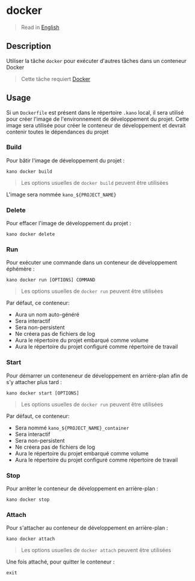 # docker

> Read in [English](/docs/en/tasks/docker.md)

## Description

Utiliser la tâche `docker` pour exécuter d'autres tâches dans un conteneur Docker

> Cette tâche requiert [Docker](https://github.com/docker)

## Usage

Si un `Dockerfile` est présent dans le répertoire `.kano` local, il sera utilisé pour créer
l'image de l'environnement de développement du projet. Cette image sera utilisée pour créer le
conteneur de développement et devrait contenir toutes le dépendances du projet

### Build

Pour bâtir l'image de développement du projet :

```shell
kano docker build
```

> Les options usuelles de `docker build` peuvent être utilisées

L'image sera nommée `kano_${PROJECT_NAME}`

### Delete

Pour effacer l'image de développement du projet :

```shell
kano docker delete
```

### Run

Pour exécuter une commande dans un conteneur de développement éphémère :

```shell
kano docker run [OPTIONS] COMMAND
```

> Les options usuelles de `docker run` peuvent être utilisées

Par défaut, ce conteneur:

- Aura un nom auto-généré
- Sera interactif
- Sera non-persistent
- Ne créera pas de fichiers de log
- Aura le répertoire du projet embarqué comme volume
- Aura le répertoire du projet configuré comme répertoire de travail

### Start

Pour démarrer un conteneneur de développement en arrière-plan afin de s'y attacher plus tard :

```shell
kano docker start [OPTIONS]
```

> Les options usuelles de `docker run` peuvent être utilisées

Par défaut, ce conteneur:

- Sera nommé `kano_${PROJECT_NAME}_container`
- Sera interactif
- Sera non-persistent
- Ne créera pas de fichiers de log
- Aura le répertoire du projet embarqué comme volume
- Aura le répertoire du projet configuré comme répertoire de travail

### Stop

Pour arrêter le conteneur de développement en arrière-plan :

```shell
kano docker stop
```

### Attach

Pour s'attacher au conteneur de développement en arrière-plan :

```shell
kano docker attach
```

> Les options usuelles de `docker attach` peuvent être utilisées

Une fois attaché, pour quitter le conteneur :

```shell
exit
```
